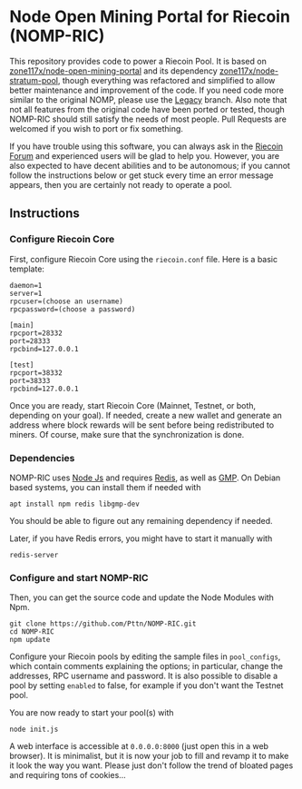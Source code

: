 # Node Open Mining Portal for Riecoin (NOMP-RIC)

This repository provides code to power a Riecoin Pool. It is based on [zone117x/node-open-mining-portal](https://github.com/zone117x/node-open-mining-portal) and its dependency [zone117x/node-stratum-pool](https://github.com/zone117x/node-stratum-pool), though everything was refactored and simplified to allow better maintenance and improvement of the code. If you need code more similar to the original NOMP, please use the [Legacy](https://github.com/Pttn/NOMP-RIC/tree/Legacy) branch. Also note that not all features from the original code have been ported or tested, though NOMP-RIC should still satisfy the needs of most people. Pull Requests are welcomed if you wish to port or fix something.

If you have trouble using this software, you can always ask in the [Riecoin Forum](https://forum.riecoin.dev/viewforum.php?f=14) and experienced users will be glad to help you. However, you are also expected to have decent abilities and to be autonomous; if you cannot follow the instructions below or get stuck every time an error message appears, then you are certainly not ready to operate a pool.

## Instructions

### Configure Riecoin Core

First, configure Riecoin Core using the `riecoin.conf` file. Here is a basic template:

```
daemon=1
server=1
rpcuser=(choose an username)
rpcpassword=(choose a password)

[main]
rpcport=28332
port=28333
rpcbind=127.0.0.1

[test]
rpcport=38332
port=38333
rpcbind=127.0.0.1
```

Once you are ready, start Riecoin Core (Mainnet, Testnet, or both, depending on your goal). If needed, create a new wallet and generate an address where block rewards will be sent before being redistributed to miners. Of course, make sure that the synchronization is done.

### Dependencies

NOMP-RIC uses [Node Js](https://nodejs.org/) and requires [Redis](https://redis.io/), as well as [GMP](https://gmplib.org/). On Debian based systems, you can install them if needed with

```
apt install npm redis libgmp-dev
```

You should be able to figure out any remaining dependency if needed.

Later, if you have Redis errors, you might have to start it manually with

```
redis-server
```

### Configure and start NOMP-RIC

Then, you can get the source code and update the Node Modules with Npm.

```
git clone https://github.com/Pttn/NOMP-RIC.git
cd NOMP-RIC
npm update
```

Configure your Riecoin pools by editing the sample files in `pool_configs`, which contain comments explaining the options; in particular, change the addresses, RPC username and password. It is also possible to disable a pool by setting `enabled` to false, for example if you don't want the Testnet pool.

You are now ready to start your pool(s) with

```
node init.js
```

A web interface is accessible at `0.0.0.0:8000` (just open this in a web browser). It is minimalist, but it is now your job to fill and revamp it to make it look the way you want. Please just don't follow the trend of bloated pages and requiring tons of cookies...
